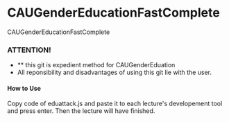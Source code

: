 # CAUGenderEducationFastComplete
CAUGenderEducationFastComplete
### ATTENTION!
 * ** this git is expedient method for CAUGenderEduation
 * All reponsibility and disadvantages of using this git lie with the user.

#### How to Use

Copy code of eduattack.js and paste it to each lecture's developement tool
and press enter. Then the lecture will have finished.
